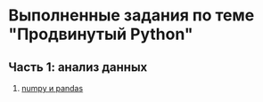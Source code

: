 # Выполненные задания по теме "Продвинутый Python"
## Часть 1: анализ данных
1. [numpy и pandas](1_data_analysis/homework_1.ipynb)
